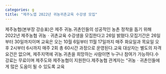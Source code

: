 ```yaml
---
categories: g
title: "제주노엽 2022년 귀농귀촌교육 수강생 모집"
---
```

제주농협(본부장 강승표)은 제주 귀농․귀촌인들의 성공적인 농촌 정착을 돕기 위해 2022년 제주농협 귀농ㆍ귀촌교육 수강생을 모집한다고 26일 밝혔다.모집기간은 26일부터 30일까지이며 교육은 오는 10월 6일부터 11월 17일까지 매주 화요일과 목요일 오후 2시부터 6시까지 매주 2회 총 60시간 과정으로 운영된다.교육 대상자는 별도의 자격요건은 없으며, 제주지역에 귀농․귀촌을 희망하는 사람이면 누구나 참여가 가능하다.수강료는 무료이며 제주도와 제주농협이 지원한다.제주농협 관계자는 “귀농ㆍ귀촌인들에게 많은 도움이 될 수 있도록 교육